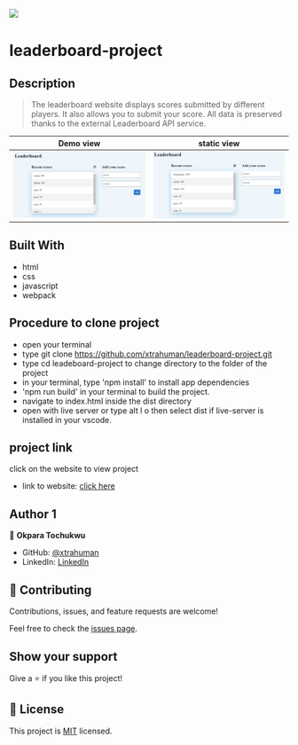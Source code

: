 ![](https://img.shields.io/badge/Microverse-blueviolet)

# leaderboard-project

## Description
> The leaderboard website displays scores submitted by different players. It also allows you to submit your score. All data is preserved thanks to the external Leaderboard API service.

Demo view                                |  static view
:---------------------------------------:|:---------------------------------------:
![](./public/Animation.gif)              |  ![](./public/screenshot.PNG)


## Built With

- html
- css
- javascript
- webpack

## Procedure to clone project
- open your terminal
- type git clone https://github.com/xtrahuman/leaderboard-project.git
- type cd leadeboard-project to change directory to the folder of the project
- in your terminal, type 'npm install' to install app dependencies
- 'npm run build' in your terminal to build the project.
- navigate to index.html inside the dist directory
- open with live server or type alt l o then select dist if live-server is installed in your vscode.

## project link
click on the website to view project

- link to website: [click here](https://xtrahuman.github.io/leaderboard-project/)

## Author 1

👤 **Okpara Tochukwu**

- GitHub: [@xtrahuman](https://github.com/xtrahuman)
- LinkedIn: [LinkedIn](https://linkedin.com/in/tochukwu-okpara-449528197)

## 🤝 Contributing

Contributions, issues, and feature requests are welcome!

Feel free to check the [issues page](../../issues/).

## Show your support

Give a ⭐️ if you like this project!


## 📝 License

This project is [MIT](./MIT.md) licensed.



